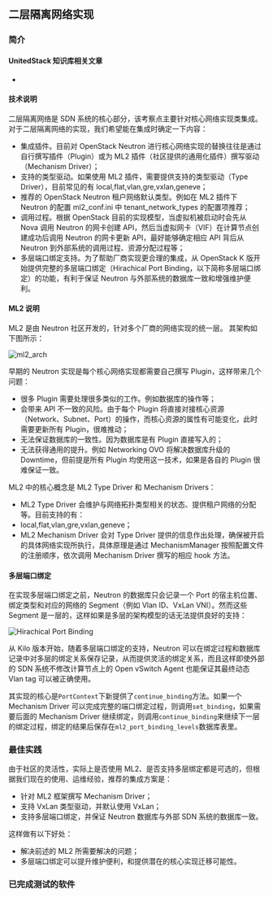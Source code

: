 ## 二层隔离网络实现

### 简介

#### UnitedStack 知识库相关文章

 - 

#### 技术说明

二层隔离网络是 SDN 系统的核心部分，该考察点主要针对核心网络实现类集成。对于二层隔离网络的实现，我们希望能在集成时确定一下内容：

 - 集成插件。目前对 OpenStack Neutron 进行核心网络实现的替换往往是通过自行撰写插件（Plugin）或为 ML2 插件（社区提供的通用化插件）撰写驱动（Mechanism Driver）；
 - 支持的类型驱动。如果使用 ML2 插件，需要提供支持的类型驱动（Type Driver），目前常见的有 local,flat,vlan,gre,vxlan,geneve；
 - 推荐的 OpenStack Neutron 租户网络默认类型。例如在 ML2 插件下 Neutron 的配置 ml2_conf.ini 中 tenant_network_types 的配置项推荐；
 - 调用过程。根据 OpenStack 目前的实现模型，当虚拟机被启动时会先从 Nova 调用 Neutron 的网卡创建 API，然后当虚拟网卡（VIF）在计算节点创建成功后调用 Neutron 的网卡更新 API，最好能够确定相应 API 背后从 Neutron 到外部系统的调用过程、资源分配过程等；
 - 多层端口绑定支持。为了帮助厂商实现更合理的集成，从 OpenStack K 版开始提供完整的多层端口绑定（Hirachical Port Binding，以下简称多层端口绑定）的功能，有利于保证 Neutron 与外部系统的数据库一致和增强维护便利。

#### ML2 说明

 ML2 是由 Neutron 社区开发的，针对多个厂商的网络实现的统一层。 其架构如下图所示：
 
 ![ml2_arch][1]
 
 早期的 Neutron 实现是每个核心网络实现都需要自己撰写 Plugin，这样带来几个问题：
 
 - 很多 Plugin 需要处理很多类似的工作。例如数据库的操作等；
 - 会带来 API 不一致的风险。由于每个 Plugin 将直接对接核心资源（Network、Subnet、Port）的操作，而核心资源的属性有可能变化，此时需要更新所有 Plugin，很难推动；
 - 无法保证数据库的一致性。因为数据库是有 Plugin 直接写入的；
 - 无法获得通用的提升。例如 Networking OVO 将解决数据库升级的 Downtime，但前提是所有 Plugin 均使用这一技术，如果是各自的 Plugin 很难保证一致。

 ML2 中的核心概念是 ML2 Type Driver 和 Mechanism Drivers：
 
 - ML2 Type Driver 会维护与网络拓扑类型相关的状态、提供租户网络的分配等。目前支持的有：
  - local,flat,vlan,gre,vxlan,geneve；
 - ML2 Mechanism Driver 会对 Type Driver 提供的信息作出处理，确保被开启的具体网络实现所执行，具体原理是通过 MechanismManager 按照配置文件的注册顺序，依次调用 Mechanism Driver 撰写的相应 hook 方法。

#### 多层端口绑定

 在实现多层端口绑定之前，Neutron 的数据库只会记录一个 Port 的宿主机位置、绑定类型和对应的网络的 Segment（例如 Vlan ID、VxLan VNI）。然而这些 Segment 是一层的，这样如果是多层的架构模型的话无法提供良好的支持：
 
 ![Hirachical Port Binding][2]
 
 从 Kilo 版本开始，随着多层端口绑定的支持，Neutron 可以在绑定过程和数据库记录中对多层的绑定关系保存记录，从而提供灵活的绑定关系，而且这样即使外部的 SDN 系统不修改计算节点上的 Open vSwitch Agent 也能保证其最终动态 Vlan tag 可以被正确使用。
 
 其实现的核心是`PortContext`下新提供了`continue_binding`方法。如果一个 Mechanism Driver 可以完成完整的端口绑定过程，则调用`set_binding`，如果需要后面的 Mechanism Driver 继续绑定，则调用`continue_binding`来继续下一层的绑定过程，绑定的结果后保存在`ml2_port_binding_levels`数据库表里。

### 最佳实践

 由于社区的灵活性，实际上是否使用 ML2、是否支持多层绑定都是可选的，但根据我们现在的使用、运维经验，推荐的集成方案是：
 
 - 针对 ML2 框架撰写 Mechanism Driver；
 - 支持 VxLan 类型驱动，并默认使用 VxLan；
 - 支持多层端口绑定，并保证 Neutron 数据库与外部 SDN 系统的数据库一致。

 这样做有以下好处：
 
 - 解决前述的 ML2 所需要解决的问题；
 - 多层端口绑定可以提升维护便利，和提供潜在的核心实现迁移可能性。

### 已完成测试的软件




 [1]: ../../images/architecture/ml2-arch1.png
 [2]: ../../images/architecture/HPE.png